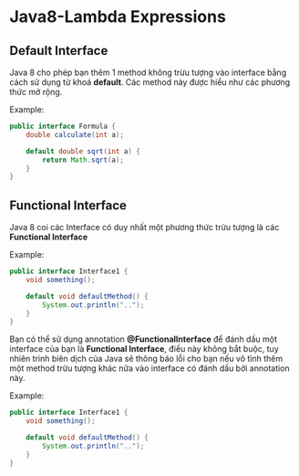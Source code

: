 # Java8-Lambda Expressions

## Default Interface
Java 8 cho phép bạn thêm 1 method không trừu tượng vào interface bằng cách sử dụng từ khoá **default**. Các method này được hiểu như các phương thức mở rộng.

Example:

```java
public interface Formula {
	double calculate(int a);

	default double sqrt(int a) {
		return Math.sqrt(a);
	}
}
```
## Functional Interface
Java 8 coi các Interface có duy nhất một phương thức trừu tượng là các **Functional Interface**

Example: 

```java
public interface Interface1 {
	void something();

	default void defaultMethod() {
		System.out.println("..");
	}
}
```

Bạn có thể sử dụng annotation **@FunctionalInterface** để đánh dấu một interface của bạn là **Functional Interface**, điều này không bắt buộc, tuy nhiên trình biên dịch của Java sẽ thông báo lỗi cho bạn nếu vô tình thêm một method trừu tượng khác nữa vào interface có đánh dấu bởi annotation này.

Example:

```java
public interface Interface1 {
	void something();

	default void defaultMethod() {
		System.out.println("..");
	}
}
```




